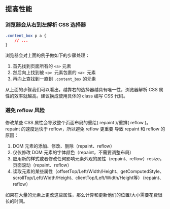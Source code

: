 ## 提高性能

### 浏览器会从右到左解析 CSS 选择器
```css
.content_box p a {
    // ...
}
```
浏览器会对上面的例子做如下的步骤处理：
1. 首先找到页面所有的 `<a>` 元素
2. 然后向上找到被 `<p> `元素包裹的 `<a> `元素
3. 再向上查找到一直到 `.content_box` 的元素

从上面的步骤我们可以看出，越靠右的选择器越具有唯一性，浏览器解析 CSS 属性的效率就越高。建议换成使用具体的 class 编写 CSS 代码。

### 避免 reflow 风险
修改某些 CSS 属性会导致整个页面布局的重绘( repaint )/重排( reflow )。
repaint 的速度远快于 reflow，所以避免 reflow 更重要
导致 repaint 和 reflow 的原因：
1. DOM 元素的添加、修改、删除（repaint、reflow）
2. 仅仅修改 DOM 元素的字体颜色（repaint，不需要调整布局）
3. 应用新的样式或者修改任何影响元素外观的属性（repaint、reflow）resize，页面滚动（repaint、reflow）
4. 读取元素的某些属性（offsetTop/Left/Width/Height、getComputedStyle、scrollTop/Left/Width/Height、clientTop/Left/Width/Height等）（repaint、reflow）

如果在大量的元素上更改这些属性，那么计算和更新他们的位置/大小需要花费很长的时间。
